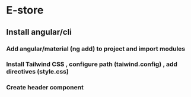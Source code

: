 # E-store

## Install angular/cli
### Add angular/material (ng add) to project and import modules
### Install Tailwind CSS , configure path (taiwind.config) , add directives (style.css)
### Create header component